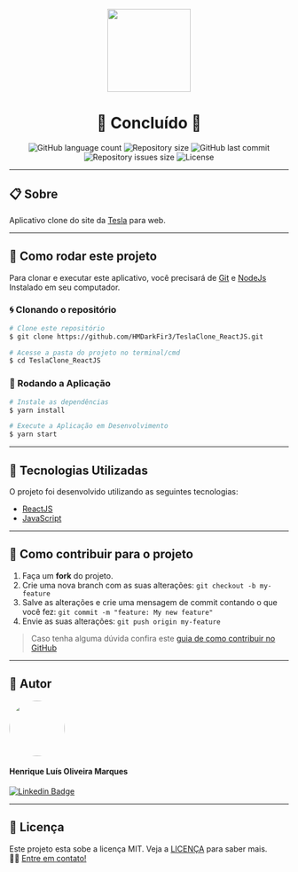 <p align="center" >
  <img align="center" src="https://user-images.githubusercontent.com/65872394/111817156-6da9b600-88bc-11eb-957c-b4609c178d4f.png" width="150" height="auto" />
</p>


<h1 align="center">
  🚀 Concluído 🚀
</h1>

<p align="center" >
  <img alt="GitHub language count" src="https://img.shields.io/github/languages/count/hmdarkfir3/TeslaClone_ReactJS" />
  
  <img alt="Repository size" src="https://img.shields.io/github/repo-size/hmdarkfir3/TeslaClone_ReactJS">
  
  <img alt="GitHub last commit" src="https://img.shields.io/github/last-commit/hmdarkfir3/TeslaClone_ReactJS">
  
  <img alt="Repository issues size" src="https://img.shields.io/github/issues/hmdarkfir3/TeslaClone_ReactJS">
  
  <img alt="License" src="https://img.shields.io/badge/license-MIT-blue.svg" />
</p>
  
---

## 📋 Sobre
Aplicativo clone do site da [Tesla](https://www.tesla.com) para web.

---

## 📂 Como rodar este projeto

Para clonar e executar este aplicativo, você precisará de [Git](https://git-scm.com) e [NodeJs](https://nodejs.org/en/) Instalado em seu computador.

### 🌀 Clonando o repositório

```bash
# Clone este repositório
$ git clone https://github.com/HMDarkFir3/TeslaClone_ReactJS.git

# Acesse a pasta do projeto no terminal/cmd
$ cd TeslaClone_ReactJS
```

### 🎲 Rodando a Aplicação

```bash
# Instale as dependências
$ yarn install

# Execute a Aplicação em Desenvolvimento
$ yarn start
```

---

## 🚀 Tecnologias Utilizadas
 
O projeto foi desenvolvido utilizando as seguintes tecnologias:

- [ReactJS](https://pt-br.reactjs.org)
- [JavaScript](https://developer.mozilla.org/pt-BR/docs/Web/JavaScript)

---

## 💪 Como contribuir para o projeto

1. Faça um **fork** do projeto.
2. Crie uma nova branch com as suas alterações: `git checkout -b my-feature`
3. Salve as alterações e crie uma mensagem de commit contando o que você fez: `git commit -m "feature: My new feature"`
4. Envie as suas alterações: `git push origin my-feature`
> Caso tenha alguma dúvida confira este [guia de como contribuir no GitHub](https://github.com/firstcontributions/first-contributions)

---

## 🧑 Autor

<img style="border-radius: 50%;" src="https://github.com/HMDarkFir3.png" width="100px;" alt=""/>
 <h4>Henrique Luís Oliveira Marques</h4>

[![Linkedin Badge](https://img.shields.io/badge/-Henrique-blue?style=flat-square&logo=Linkedin&logoColor=white&link=https://www.linkedin.com/in/henrique-luís-oliveira-marques-3406361a7/)](https://www.linkedin.com/in/henrique-luís-oliveira-marques-3406361a7/) 

---

## 📝 Licença
Este projeto esta sobe a licença MIT. Veja a [LICENÇA](./LICENSE) para saber mais. 
<br>
👋🏽 [Entre em contato!](https://www.linkedin.com/in/henrique-luís-oliveira-marques-3406361a7/)
